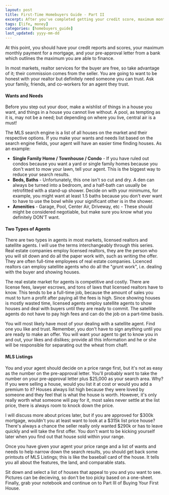 ```yaml
---
layout: post
title: First-Time Homebuyers Guide - Part II
excerpt: After you've completed getting your credit score, maximum monthly payment and pre-approvl letter, it's time to get your search on!
tags: [life, money]
categories: [homebuyers_guide]
last_updated: yyyy-mm-dd
---
```

At this point, you should have your credit reports and scores, your maximum monthly payment for a mortgage, and your pre-approval letter from a bank which outlines the maximum you are able to finance.

In most markets, realtor services for the buyer are free, so take advantage of it; their commission comes from the seller.  You are going to want to be honest with your realtor but definitely need someone you can trust.  Ask your family, friends, and co-workers for an agent they trust.
<!--break-->
#### Wants and Needs

Before you step out your door, make a wishlist of things in a house you want, and things in a house you cannot live without.  A pool, as tempting as it is, may not be a need; but depending on where you live, central air is a must!

The MLS search engine is a list of all houses on the market and their respective options.  If you make your wants and needs list based on the search engine fields, your agent will have an easier time finding houses.  As an example:

* **Single Family Home / Townhouse / Condo** - If you have ruled out condos because you want a yard or single family homes because you don't want to mow your lawn, tell your agent. This is the biggest way to reduce your search results.
* **Beds, Baths** - Unfortunately, this one isn't so cut and dry.  A den can always be turned into a bedroom, and a half-bath can usually be retrofitted with a stand-up shower.  Decide on with your minimums, for example, you might want at least 1.5 baths because you don't ever want to have to use the bowl while your significant other is in the shower.
* **Amenities** - Garage, Pool, Center Air, Driveway, etc - These should might be considered negotiable, but make sure you know what you definitely DON'T want.

#### Two Types of Agents

There are two types in agents in most markets, licensed realtors and satellite agents.  I will use the terms interchangeably through this series.  Real estate companies employ licensed realtors, they are the person who you will sit down and do all the paper work with, such as writing the offer.  They are often full-time employees of real estate companies.  Licenced realtors can employ satellite agents who do all the "grunt work", i.e. dealing with the buyer and showing houses.

The real estate market for agents is competitive and costly.  There are license fees, lawyer escrows, and tons of laws that licensed realtors have to know.  This tends to be a full-time job, because the amount of sales you must to turn a profit after paying all the fees is high.  Since showing houses is mostly wasted time, licensed agents employ satellite agents to show houses and deal with buyers until they are ready to commit.  The satellite agents do not have to pay high fees and can do the job on a part-time basis.

You will most likely have most of your dealing with a satellite agent.  Find one you like and trust.  Remember, you don't have to sign anything until you are ready to make an offer.  You will want your agent to get to know you in and out, your likes and dislikes; provide all this information and he or she will be responsible for separating out the wheat from chaff.

#### MLS Listings

You and your agent should decide on a price range first, but it's not as easy as the number on the pre-approval letter.  You'll probably want to take the number on your pre-approval letter plus $25,000 as your search area.  Why?  If you were selling a house, would you list it at cost or would you add a premium to it?  Houses always list high because they were loved by someone and they feel that is what the house is worth.  However, it's only really worth what someone will pay for it, most sales never settle at the list price, there is always room to knock down the price.

I will discuss more about prices later, but if you are approved for $300k mortgage, wouldn't you at least want to look at a $315k list price house?  There's always a chance the seller really only wanted $290k or has to leave quickly and will take the first offer.  You don't want to be kicking yourself later when you find out that house sold within your range.

Once you have given your agent your price range and a list of wants and needs to help narrow down the search results, you should get back some printouts of MLS Listings; this is like the baseball card of the house.  It tells you all about the features, the land, and comparable stats.

Sit down and select a list of houses that appeal to you and you want to see.  Pictures can be decieving, so don't be too picky based on a one-sheet.  Finally, grab your notebook and continue on to Part III of Buying Your First House.

